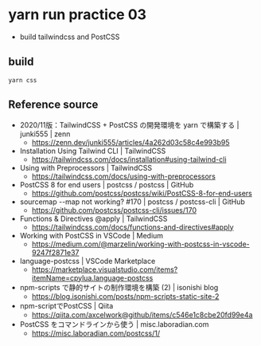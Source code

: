 # yarn run practice 03
- build tailwindcss and PostCSS

## build
`yarn css`

## Reference source
- 2020/11版：TailwindCSS + PostCSS の開発環境を yarn で構築する | junki555 | zenn
  - https://zenn.dev/junki555/articles/4a262d03c58c4e993b95
- Installation Using Tailwind CLI | TailwindCSS
  - https://tailwindcss.com/docs/installation#using-tailwind-cli
- Using with Preprocessors | TailwindCSS
  - https://tailwindcss.com/docs/using-with-preprocessors
- PostCSS 8 for end users | postcss / postcss | GitHub
  - https://github.com/postcss/postcss/wiki/PostCSS-8-for-end-users
- sourcemap --map not working? #170 | postcss / postcss-cli | GitHub
  - https://github.com/postcss/postcss-cli/issues/170
- Functions & Directives @apply | TailwindCSS
  - https://tailwindcss.com/docs/functions-and-directives#apply
- Working with PostCSS in VSCode | Medium
  - https://medium.com/@marzelin/working-with-postcss-in-vscode-9247f2871e37
- language-postcss | VSCode Marketplace
  - https://marketplace.visualstudio.com/items?itemName=cpylua.language-postcss
- npm-scripts で静的サイトの制作環境を構築 (2) | isonishi blog
  - https://blog.isonishi.com/posts/npm-scripts-static-site-2
- npm-scriptでPostCSS | Qiita
  - https://qiita.com/axcelwork@github/items/c546e1c8cbe20fd99e4a
- PostCSS をコマンドラインから使う | misc.laboradian.com
  - https://misc.laboradian.com/postcss/1/
